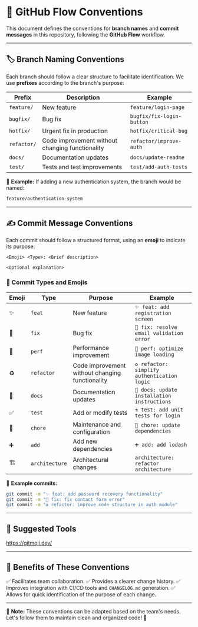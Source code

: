 # 📌 GitHub Flow Conventions

This document defines the conventions for **branch names** and **commit messages** in this repository, following the **GitHub Flow** workflow.

---

## 🏷️ Branch Naming Conventions

Each branch should follow a clear structure to facilitate identification. We use **prefixes** according to the branch's purpose:

| **Prefix**  | **Description** | **Example** |
|-------------|---------------|-------------|
| `feature/`  | New feature | `feature/login-page` |
| `bugfix/`   | Bug fix | `bugfix/fix-login-button` |
| `hotfix/`   | Urgent fix in production | `hotfix/critical-bug` |
| `refactor/` | Code improvement without changing functionality | `refactor/improve-auth` |
| `docs/`     | Documentation updates | `docs/update-readme` |
| `test/`     | Tests and test improvements | `test/add-auth-tests` |

📢 **Example:** If adding a new authentication system, the branch would be named:
```bash
feature/authentication-system
```

---

## ✍️ Commit Message Conventions

Each commit should follow a structured format, using an **emoji** to indicate its purpose:

```
<Emoji> <Type>: <Brief description>

<Optional explanation>
```

### 📢 Commit Types and Emojis

| **Emoji**  | **Type**  | **Purpose**  | **Example**  |
|-----------|---------|-------------|-------------|
| ✨ | `feat` | New feature | `✨ feat: add registration screen` |
| 🐛 | `fix` | Bug fix | `🐛 fix: resolve email validation error` |
| 🚀 | `perf` | Performance improvement | `🚀 perf: optimize image loading` |
| ♻️ | `refactor` | Code improvement without changing functionality | `♻️ refactor: simplify authentication logic` |
| 📝 | `docs` | Documentation updates | `📘 docs: update installation instructions` |
| ✅ | `test` | Add or modify tests | `⚗️ test: add unit tests for login` |
| 🔧 | `chore` | Maintenance and configuration | `🔧 chore: update dependencies` |
| ➕ | `add` | Add new dependencies | `➕ add: add lodash` |
| 🏗️ | `architecture` | Architectural changes | `architecture: refactor architecture` |

📢 **Example commits:**
```bash
git commit -m "✨ feat: add password recovery functionality"
git commit -m "🐛 fix: fix contact form error"
git commit -m "♻️ refactor: improve code structure in auth module"
```

---

## 🔧 Suggested Tools

https://gitmoji.dev/

---

## 🚀 Benefits of These Conventions
✅ Facilitates team collaboration.
✅ Provides a clearer change history.
✅ Improves integration with CI/CD tools and `CHANGELOG.md` generation.
✅ Allows for quick identification of the purpose of each change.

---

📌 **Note:** These conventions can be adapted based on the team's needs. Let's follow them to maintain clean and organized code! 🚀